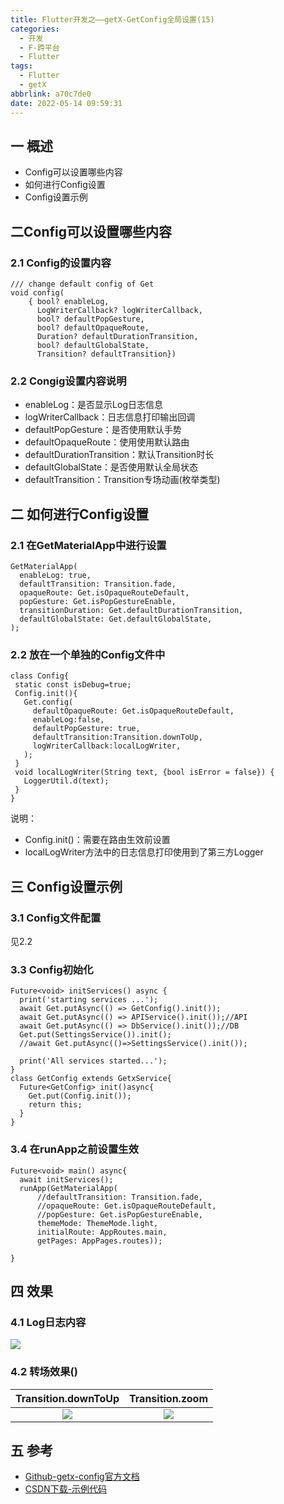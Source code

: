 ```yaml
---
title: Flutter开发之——getX-GetConfig全局设置(15)
categories:
  - 开发
  - F-跨平台
  - Flutter
tags:
  - Flutter
  - getX
abbrlink: a70c7de0
date: 2022-05-14 09:59:31
---
```

## 一 概述

* Config可以设置哪些内容
* 如何进行Config设置
* Config设置示例

<!--more-->

## 二Config可以设置哪些内容

### 2.1 Config的设置内容

```
/// change default config of Get
void config(
    { bool? enableLog,
      LogWriterCallback? logWriterCallback,
      bool? defaultPopGesture,
      bool? defaultOpaqueRoute,
      Duration? defaultDurationTransition,
      bool? defaultGlobalState,
      Transition? defaultTransition})
```

### 2.2 Congig设置内容说明

* enableLog：是否显示Log日志信息
* logWriterCallback：日志信息打印输出回调
* defaultPopGesture：是否使用默认手势
* defaultOpaqueRoute：使用使用默认路由
* defaultDurationTransition：默认Transition时长
* defaultGlobalState：是否使用默认全局状态
* defaultTransition：Transition专场动画(枚举类型)

## 二 如何进行Config设置

### 2.1 在GetMaterialApp中进行设置

```
GetMaterialApp(
  enableLog: true,
  defaultTransition: Transition.fade,
  opaqueRoute: Get.isOpaqueRouteDefault,
  popGesture: Get.isPopGestureEnable,
  transitionDuration: Get.defaultDurationTransition,
  defaultGlobalState: Get.defaultGlobalState,
);
```

### 2.2 放在一个单独的Config文件中

```
class Config{
 static const isDebug=true;
 Config.init(){
   Get.config(
     defaultOpaqueRoute: Get.isOpaqueRouteDefault,
     enableLog:false,
     defaultPopGesture: true,
     defaultTransition:Transition.downToUp,
     logWriterCallback:localLogWriter,
   );
 }
 void localLogWriter(String text, {bool isError = false}) {
   LoggerUtil.d(text);
 }
}
```

说明：

* Config.init()：需要在路由生效前设置
* localLogWriter方法中的日志信息打印使用到了第三方Logger

## 三 Config设置示例

### 3.1 Config文件配置

见2.2

### 3.3 Config初始化

```
Future<void> initServices() async {
  print('starting services ...');
  await Get.putAsync(() => GetConfig().init());
  await Get.putAsync(() => APIService().init());//API
  await Get.putAsync(() => DbService().init());//DB
  Get.put(SettingsService()).init();
  //await Get.putAsync(()=>SettingsService().init());

  print('All services started...');
}
class GetConfig extends GetxService{
  Future<GetConfig> init()async{
    Get.put(Config.init());
    return this;
  }
}
```

### 3.4 在runApp之前设置生效

```
Future<void> main() async{
  await initServices();
  runApp(GetMaterialApp(
      //defaultTransition: Transition.fade,
      //opaqueRoute: Get.isOpaqueRouteDefault,
      //popGesture: Get.isPopGestureEnable,
      themeMode: ThemeMode.light,
      initialRoute: AppRoutes.main,
      getPages: AppPages.routes));

}
```

## 四  效果

### 4.1 Log日志内容

![][1]

### 4.2 转场效果()

| Transition.downToUp | Transition.zoom |
| :-----------------: | :-------------: |
|       ![][2]        |     ![][3]      |

## 五 参考

* [Github-getx-config官方文档](https://github.com/jonataslaw/getx#optional-global-settings-and-manual-configurations)
* [CSDN下载-示例代码](https://download.csdn.net/download/Calvin_zhou/85368955)



[1]:https://cdn.jsdelivr.net/gh/PGzxc/CDN@master/blog-flutter/flutter-getx-config-15-logger.png
[2]:https://cdn.jsdelivr.net/gh/PGzxc/CDN@master/blog-flutter/flutter-getx-config-15-transition-downup.gif
[3]:https://cdn.jsdelivr.net/gh/PGzxc/CDN@master/blog-flutter/flutter-getx-config-15-transition-zoom.gif
